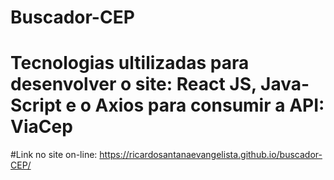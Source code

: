 # Buscador-CEP
# Tecnologias ultilizadas para desenvolver o site: React JS, Java-Script e o Axios para consumir a API: ViaCep
#Link no site on-line: https://ricardosantanaevangelista.github.io/buscador-CEP/
 
